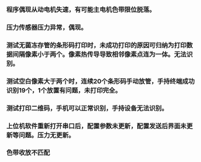 ### 程序偶现从动电机失速，有可能主电机色带限位脱落。

### 压力传感器压力异常，偶现。

### 测试无菌冻存管的条形码打印时，未成功打印的原因可归纳为打印数据间隔像素小于两个。像素热传导导致相邻像素点连为一体。无法识别。

### 测试空白像素大于两个时，连续20个条形码手动放管，手持终端成功识别19个，1个放置有问题，未打印完全。

### 测试打印二维码，手机可以正常识别，手持设备无法识别。

### 上位机软件重新打开串口后，配置参数未更新，配置发送后界面未更新等问题。压力无更新。

### 色带收放不匹配
